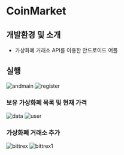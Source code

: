 # CoinMarket
## 개발환경 및 소개
* 가상화폐 거래소 API를 이용한 안드로이드 어플

## 실행
![andmain](./image/andmain.png "title") ![register](./image/register.png "title")

### 보유 가상화폐 목록 및 현재 가격
![data](./image/data.png)  ![user](./image/user.png)

### 가상화폐 거래소 추가
![bittrex](./image/bittrex.png)  ![bittrex1](./image/bittrex1.png)
